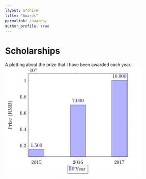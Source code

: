 ```yaml
---
layout: archive
title: "Awards"
permalink: /awards/
author_profile: true
---
```


Scholarships
====

A plotting about the prize that I have been awarded each year. <br/>
<img src='/images/scholarship.JPG'>
